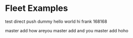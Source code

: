 # Fleet Examples
test direct push
dummy
hello world
hi frank
168168

master add how areyou
master add and you
master add hoho

